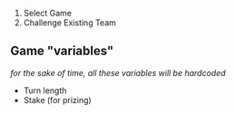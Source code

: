 1) Select Game
2) Challenge Existing Team

## Game "variables"
_for the sake of time, all these variables will be hardcoded_

- Turn length
- Stake (for prizing)
